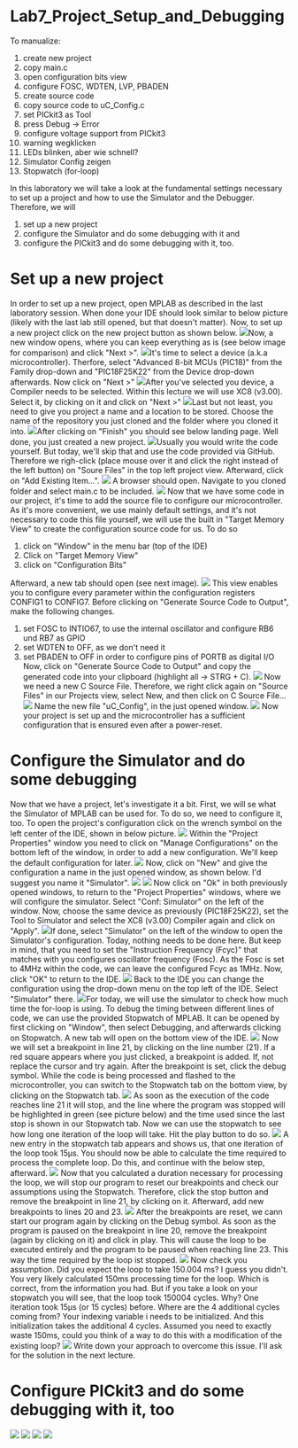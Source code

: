 # Lab7_Project_Setup_and_Debugging

To manualize:
1. create new project
2. copy main.c
3. open configuration bits view
4. configure FOSC, WDTEN, LVP, PBADEN
5. create source code
6. copy source code to uC_Config.c
7. set PICkit3 as Tool
8. press Debug -> Error
9. configure voltage support from PICkit3
10. warning wegklicken
11. LEDs blinken, aber wie schnell?
12. Simulator Config zeigen
13. Stopwatch (for-loop)

In this laboratory we will take a look at the fundamental settings necessary to set up a project and how to use the Simulator and the Debugger.
Therefore, we will
1. set up a new project
2. configure the Simulator and do some debugging with it and
3. configure the PICkit3 and do some debugging with it, too.
# Set up a new project
In order to set up a new project, open MPLAB as described in the last laboratory session.
When done your IDE should look similar to below picture (likely with the last lab still opened, but that doesn't matter). 
Now, to set up a new project click on the new project button as shown below.
 ![](images/01_new_project.png)Now, a new window opens, where you can keep everything as is (see below image for comparison) and click "Next >".
![](images/02_new_project.png)It's time to select a device (a.k.a microcontroller). Therfore, select "Advanced 8-bit MCUs (PIC18)" from the Family drop-down and "PIC18F25K22" from the Device drop-down afterwards. Now click on "Next >"
![](images/03_new_project.png)After you've selected you device, a Compiler needs to be selected. Within this lecture we will use XC8 (v3.00). Select it, by clicking on it and click on "Next >"
![](images/05_new_project.png)Last but not least, you need to give you project a name and a location to be stored. Choose the name of the repository you just cloned and the folder where you cloned it into.
![](images/06_new_project.png)After clicking on "Finish" you should see below landing page. Well done, you just created a new project.
![](images/07_landing_page.png)Usually you would write the code yourself. But today, we'll skip that and use the code provided via GitHub. Therefore we righ-click (place mouse over it and click the right instead of the left button) on "Soure Files" in the top left project view. Afterward, click on "Add Existing Item...".
![](images/08_add_main.png)
A browser should open. Navigate to you cloned folder and select main.c to be included.
![](images/09_add_main.png)
Now that we have some code in our project, it's time to add the source file to configure our microcontroller. As it's more convenient, we use mainly default settings, and it's not necessary to code this file yourself, we will use the built in "Target Memory View" to create the configuration source code for us. To do so
1. click on "Window" in the menu bar (top of the IDE)
2. Click on "Target Memory View"
3. click on "Configuration Bits"

Afterward, a new tab should open (see next image).
![](images/10_create_uC_Config.png)
This view enables you to configure every parameter within the configuration registers CONFIG1 to CONFIG7. Before clicking on "Generate Source Code to Output", make the following changes.
1. set FOSC to INTIO67, to use the internal oscillator and configure RB6 und RB7 as GPIO
2. set WDTEN to OFF, as we don't need it
3. set PBADEN to OFF in order to configure pins of PORTB as digital I/O
Now, click on "Generate Source Code to Output" and copy the generated code into your clipboard (highlight all -> STRG + C).
![](images/11_create_uC_Config.png)
Now we need a new C Source File. Therefore, we right click again on "Source Files" in our Projects view, select New, and then click on C Source File...
![](images/12_create_uC_Config.png)
Name the new file "uC_Config", in the just opened window.
![](images/13_create_uC_Config.png)
Now your project is set up and the microcontroller has a sufficient configuration that is ensured even after a power-reset.
# Configure the Simulator and do some debugging
Now that we have a project, let's investigate it a bit. First, we will se what the Simulator of MPLAB can be used for. To do so, we need to configure it, too. To open the project's configuration click on the wrench symbol on the left center of the IDE, shown in below picture.
![](images/14_configure_project.png)
Within the "Project Properties" window you need to click on "Manage Configurations" on the bottom left of the window, in order to add a new configuration. We'll keep the default configuration for later.
![](images/15_configure_project.png)
Now, click on "New" and give the configuration a name in the just opened window, as shown below. I'd suggest you name it "Simulator".
![](images/16_configure_project.png)
![](images/17_configure_project.png)
Now click on "Ok" in both previously opened windows, to return to the "Project Properties" windows, where we will configure the simulator.
Select "Conf: Simulator" on the left of the window. Now, choose the same device as previously (PIC18F25K22), set the Tool to Simulator and select the XC8 (v3.00) Compiler again and click on "Apply".
![](images/18_configure_project.png)If done, select "Simulator" on the left of the window to open the Simulator's configuration. Today, nothing needs to be done here. But keep in mind, that you need to set the "Instruction Frequency (Fcyc)" that matches with you configures oscillator frequency (Fosc). As the Fosc is set to 4MHz within the code, we can leave the configured Fcyc as 1MHz. Now, click "OK" to return to the IDE.
![](images/19_configure_project.png)
Back to the IDE you can change the configuration using the drop-down menu on the top left of the IDE. Select "Simulator" there.
![](images/20_set_simulator_config.png)For today, we will use the simulator to check how much time the for-loop is using. To debug the timing between different lines of code, we can use the provided Stopwatch of MPLAB. It can be opened by first clicking on "Window", then select Debugging, and afterwards clicking on Stopwatch. A new tab will open on the bottom view of the IDE.
![](images/21_open_stopwatch.png)
Now we will set a breakpoint in line 21, by clicking on the line number (21). If a red square appears where you just clicked, a breakpoint is added. If, not replace the cursor and try again. After the breakpoint is set, click the debug symbol. While the code is being processed and flashed to the microcontroller, you can switch to the Stopwatch tab on the bottom view, by clicking on the Stopwatch tab.
![](images/22_start_simulation.png)
As soon as the execution of the code reaches line 21 it will stop, and the line where the program was stopped will be highlighted in green (see picture below) and the time used since the last stop is shown in our Stopwatch tab. Now we can use the stopwatch to see how long one iteration of the loop will take. Hit the play button to do so.
![](images/23_stop_loop.png)
A new entry in the stopwatch tab appears and shows us, that one iteration of the loop took 15µs. You should now be able to calculate the time required to process the complete loop. Do this, and continue with the below step, afterward.
![](images/24_stop_loop.png)
Now that you calculated a duration necessary for processing the loop, we will stop our program to reset our breakpoints and check our assumptions using the Stopwatch. Therefore, click the stop button and remove the breakpoint in line 21, by clicking on it. Afterward, add new breakpoints to lines 20 and 23.
![](images/25_stop_loop.png)
After the breakpoints are reset, we cann start our program again by clicking on the Debug symbol. As soon as the program is paused on the breakpoint in line 20, remove the breakpoint (again by clicking on it) and click in play. This will cause the loop to be executed entirely and the program to be paused when reaching line 23. This way the time required by the loop ist stopped.
![](images/26_stop_loop.png)
Now check you assumption. Did you expect the loop to take 150.004 ms? I guess you didn't. You very likely calculated 150ms processing time for the loop. Which is correct, from the information you had. But if you take a look on your stopwatch you will see, that the loop took 150004 cycles. Why? One iteration took 15µs (or 15 cycles) before. Where are the 4 additional cycles coming from?
Your indexing variable i needs to be initialized. And this initialization takes the additional 4 cycles. Assumed you need to exactly waste 150ms, could you think of a way to do this with a modification of the existing loop?
![](images/27_stop_loop.png)
Write down your approach to overcome this issue. I'll ask for the solution in the next lecture.
# Configure PICkit3 and do some debugging with it, too
![](images/96_missing_power_supply.png)
![](images/97_set_PICkit_3.png)
![](images/98_set_power.png)
![](images/99_set_power.png)

